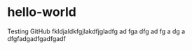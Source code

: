 hello-world
===========

Testing GitHub
fkldjaldkfgjlakdfjgladfg
ad
fga
dfg
ad
fg
a
dg
a
dfgfadgadfgadfgadf
